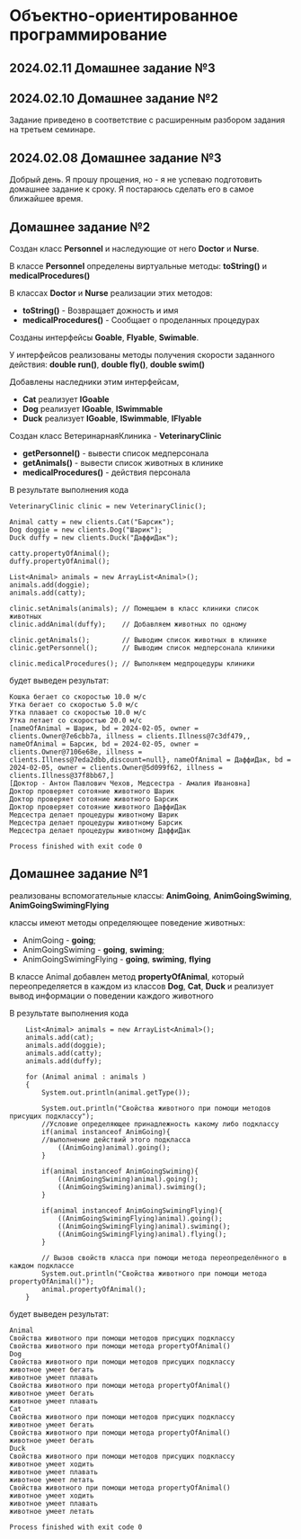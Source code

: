 # Объектно-ориентированное программирование

## 2024.02.11 Домашнее задание №3


## 2024.02.10 Домашнее задание №2
Задание приведено в соответствие с расширенным разбором задания на третьем семинаре.


## 2024.02.08 Домашнее задание №3

Добрый день.
Я прошу прощения, но - я не успеваю подготовить домашнее задание к сроку.
Я постараюсь сделать его в самое ближайшее время.


## Домашнее задание №2

Создан класс **Personnel** и наследующие от него **Doctor** и **Nurse**.

В классе **Personnel** определены виртуальные методы: **toString()** и **medicalProcedures()**

В классах **Doctor** и **Nurse** реализации этих методов:
- **toString()** - Возвращает дожность и имя
- **medicalProcedures()** - Сообщает о проделанных процедурах

Созданы интерфейсы **Goable**, **Flyable**, **Swimable**.

У интерфейсов реализованы методы получения скорости заданного действия: **double run()**, **double fly()**, **double swim()**

Добавлены наследники этим интерфейсам, 
- **Cat** реализует **IGoable**
- **Dog** реализует **IGoable**, **ISwimmable**
- **Duck** реализует **IGoable**, **ISwimmable**, **IFlyable**

Создан класс ВетеринарнаяКлиника - **VeterinaryClinic**
- **getPersonnel()** - вывести список медперсонала
- **getAnimals()** - вывести список животных в клинике
- **medicalProcedures()** - действия персонала

В результате выполнения кода   
```
VeterinaryClinic clinic = new VeterinaryClinic();

Animal catty = new clients.Cat("Барсик");
Dog doggie = new clients.Dog("Шарик");
Duck duffy = new clients.Duck("ДаффиДак");

catty.propertyOfAnimal();
duffy.propertyOfAnimal();

List<Animal> animals = new ArrayList<Animal>();
animals.add(doggie);
animals.add(catty);

clinic.setAnimals(animals); // Помещаем в класс клиники список животных
clinic.addAnimal(duffy);    // Добавляем животных по одному

clinic.getAnimals();        // Выводим список животных в клинике
clinic.getPersonnel();      // Выводим список медперсонала клиники

clinic.medicalProcedures(); // Выполняем медпроцедуры клиники
```
будет выведен результат:
```
Кошка бегает со скоростью 10.0 м/с
Утка бегает со скоростью 5.0 м/с
Утка плавает со скоростью 10.0 м/с
Утка летает со скоростью 20.0 м/с
[nameOfAnimal = Шарик, bd = 2024-02-05, owner = clients.Owner@7e6cbb7a, illness = clients.Illness@7c3df479,, nameOfAnimal = Барсик, bd = 2024-02-05, owner = clients.Owner@7106e68e, illness = clients.Illness@7eda2dbb,discount=null}, nameOfAnimal = ДаффиДак, bd = 2024-02-05, owner = clients.Owner@5d099f62, illness = clients.Illness@37f8bb67,]
[Доктор - Антон Павлович Чехов, Медсестра - Амалия Ивановна]
Доктор проверяет сотояние животного Шарик
Доктор проверяет сотояние животного Барсик
Доктор проверяет сотояние животного ДаффиДак
Медсестра делает процедуры животному Шарик
Медсестра делает процедуры животному Барсик
Медсестра делает процедуры животному ДаффиДак

Process finished with exit code 0
```


## Домашнее задание №1

реализованы вспомогательные классы:
**AnimGoing**, **AnimGoingSwiming**, **AnimGoingSwimingFlying**

классы имеют методы определяющее поведение животных:
- AnimGoing - **going**;
- AnimGoingSwiming - **going**, **swiming**;
- AnimGoingSwimingFlying - **going**, **swiming**, **flying**

В классе Animal добавлен метод **propertyOfAnimal**, который переопределяется в каждом из классов **Dоg**, **Cat**, **Duck** и реализует вывод информации о поведении каждого животного

В результате выполнения кода 

```
    List<Animal> animals = new ArrayList<Animal>();
    animals.add(cat);
    animals.add(doggie);
    animals.add(catty);
    animals.add(duffy);

    for (Animal animal : animals )
    {
        System.out.println(animal.getType());

        System.out.println("Свойства животного при помощи методов присущих подклассу");
        //Условие определяющее принадлежность какому либо подклассу
        if(animal instanceof AnimGoing){
        //выполнение действий этого подкласса
            ((AnimGoing)animal).going();
        }

        if(animal instanceof AnimGoingSwiming){
            ((AnimGoingSwiming)animal).going();
            ((AnimGoingSwiming)animal).swiming();
        }

        if(animal instanceof AnimGoingSwimingFlying){
            ((AnimGoingSwimingFlying)animal).going();
            ((AnimGoingSwimingFlying)animal).swiming();
            ((AnimGoingSwimingFlying)animal).flying();
        }

        // Вызов свойств класса при помощи метода переопределённого в каждом подклассе
        System.out.println("Свойства животного при помощи метода propertyOfAnimal()");
        animal.propertyOfAnimal();
    }
```

будет выведен результат:
```
Animal
Свойства животного при помощи методов присущих подклассу
Свойства животного при помощи метода propertyOfAnimal()
Dog
Свойства животного при помощи методов присущих подклассу
животное умеет бегать
животное умеет плавать
Свойства животного при помощи метода propertyOfAnimal()
животное умеет бегать
животное умеет плавать
Cat
Свойства животного при помощи методов присущих подклассу
животное умеет бегать
Свойства животного при помощи метода propertyOfAnimal()
животное умеет бегать
Duck
Свойства животного при помощи методов присущих подклассу
животное умеет ходить
животное умеет плавать
животное умеет летать
Свойства животного при помощи метода propertyOfAnimal()
животное умеет ходить
животное умеет плавать
животное умеет летать

Process finished with exit code 0
```
